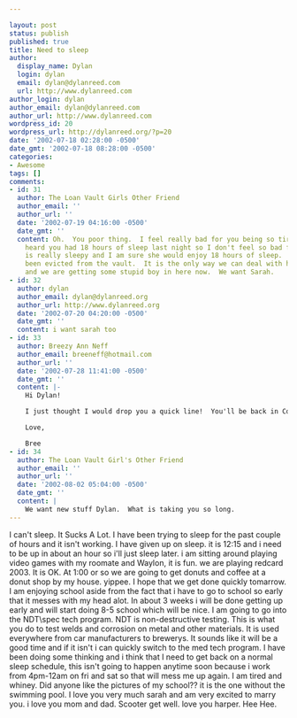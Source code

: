 ```yaml
---

layout: post
status: publish
published: true
title: Need to sleep
author:
  display_name: Dylan
  login: dylan
  email: dylan@dylanreed.com
  url: http://www.dylanreed.com
author_login: dylan
author_email: dylan@dylanreed.com
author_url: http://www.dylanreed.com
wordpress_id: 20
wordpress_url: http://dylanreed.org/?p=20
date: '2002-07-18 02:28:00 -0500'
date_gmt: '2002-07-18 08:28:00 -0500'
categories:
- Awesome
tags: []
comments:
- id: 31
  author: The Loan Vault Girls Other Friend
  author_email: ''
  author_url: ''
  date: '2002-07-19 04:16:00 -0500'
  date_gmt: ''
  content: Oh.  You poor thing.  I feel really bad for you being so tired.  Not really.  I
    heard you had 18 hours of sleep last night so I don't feel so bad for you.  Sarah
    is really sleepy and I am sure she would enjoy 18 hours of sleep.  And Sarah has
    been evicted from the vault.  It is the only way we can deal with her leaving
    and we are getting some stupid boy in here now.  We want Sarah.
- id: 32
  author: dylan
  author_email: dylan@dylanreed.org
  author_url: http://www.dylanreed.org
  date: '2002-07-20 04:20:00 -0500'
  date_gmt: ''
  content: i want sarah too
- id: 33
  author: Breezy Ann Neff
  author_email: breeneff@hotmail.com
  author_url: ''
  date: '2002-07-28 11:41:00 -0500'
  date_gmt: ''
  content: |-
    Hi Dylan!

    I just thought I would drop you a quick line!  You'll be back in Colorado in December right?  I don't know what else to say, just take care of yourself and have fun learning all of the complex things you are learning!

    Love,

    Bree
- id: 34
  author: The Loan Vault Girl's Other Friend
  author_email: ''
  author_url: ''
  date: '2002-08-02 05:04:00 -0500'
  date_gmt: ''
  content: |
    We want new stuff Dylan.  What is taking you so long.
---
```


I can't sleep. It Sucks A Lot. I have been trying to sleep for the past couple of hours and it isn't working. I have given up on sleep. it is 12:15 and i need to be up in about an hour so i'll just sleep later. i am sitting around playing video games with my roomate and Waylon, it is fun. we are playing redcard 2003. It is OK. At 1:00 or so we are going to get donuts and coffee at a donut shop by my house. yippee. I hope that we get done quickly tomarrow. I am enjoying school aside from the fact that i have to go to school so early that it messes with my head alot. In about 3 weeks i will be done getting up early and will start doing 8-5 school which will be nice. I am going to go into the NDT\spec tech program. NDT is non-destructive testing. This is what you do to test welds and corrosion on metal and other materials. It is used everywhere from car manufacturers to brewerys. It sounds like it will be a good time and if it isn't i can quickly switch to the med tech program. I have been doing some thinking and i think that I need to get back on a normal sleep schedule, this isn't going to happen anytime soon because i work from 4pm-12am on fri and sat so that will mess me up again. I am tired and whiney. Did anyone like the pictures of my school?? it is the one without the swimming pool. I love you very much sarah and am very excited to marry you. i love you mom and dad. Scooter get well. love you harper. Hee Hee.
